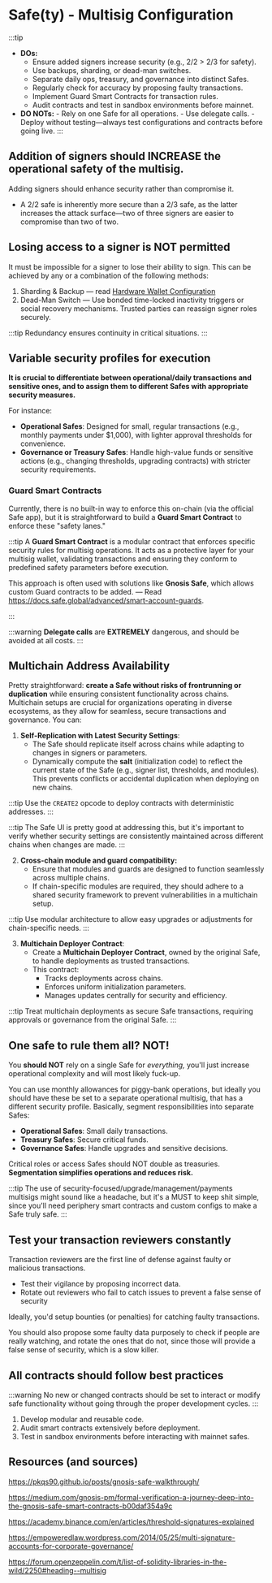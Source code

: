 # Safe(ty) - Multisig Configuration

:::tip

- **DOs:**
  - Ensure added signers increase security (e.g., 2/2 > 2/3 for safety).
  - Use backups, sharding, or dead-man switches.
  - Separate daily ops, treasury, and governance into distinct Safes.
  - Regularly check for accuracy by proposing faulty transactions.
  - Implement Guard Smart Contracts for transaction rules.
  - Audit contracts and test in sandbox environments before mainnet.
- **DO NOTs:** - Rely on one Safe for all operations. - Use delegate calls. - Deploy without testing—always test configurations and contracts before going live.
  :::

## Addition of signers should INCREASE the operational safety of the multisig.

Adding signers should enhance security rather than compromise it.

- A 2/2 safe is inherently more secure than a 2/3 safe, as the latter increases the attack surface—two of three signers are easier to compromise than two of two.

## Losing access to a signer is NOT permitted

It must be impossible for a signer to lose their ability to sign. This can be achieved by any or a combination of the following methods:

1. Sharding & Backup — read [Hardware Wallet Configuration](./hardware-requirements.md)
2. Dead-Man Switch — Use bonded time-locked inactivity triggers or social recovery mechanisms. Trusted parties can reassign signer roles securely.

:::tip
Redundancy ensures continuity in critical situations.
:::

## Variable security profiles for execution

**It is crucial to differentiate between operational/daily transactions and sensitive ones, and to assign them to different Safes with appropriate security measures.**

For instance:

- **Operational Safes**: Designed for small, regular transactions (e.g., monthly payments under $1,000), with lighter approval thresholds for convenience.
- **Governance or Treasury Safes**: Handle high-value funds or sensitive actions (e.g., changing thresholds, upgrading contracts) with stricter security requirements.

### Guard Smart Contracts

Currently, there is no built-in way to enforce this on-chain (via the official Safe app), but it is straightforward to build a **Guard Smart Contract** to enforce these "safety lanes."

:::tip
A **Guard Smart Contract** is a modular contract that enforces specific security rules for multisig operations. It acts as a protective layer for your multisig wallet, validating transactions and ensuring they conform to predefined safety parameters before execution.

This approach is often used with solutions like **Gnosis Safe**, which allows custom Guard contracts to be added. — Read https://docs.safe.global/advanced/smart-account-guards.

:::

:::warning
**Delegate calls** are **EXTREMELY** dangerous, and should be avoided at all costs.
:::

## Multichain Address Availability

Pretty straightforward: **create a Safe without risks of frontrunning or duplication** while ensuring consistent functionality across chains. Multichain setups are crucial for organizations operating in diverse ecosystems, as they allow for seamless, secure transactions and governance. You can:

1. **Self-Replication with Latest Security Settings**:
   - The Safe should replicate itself across chains while adapting to changes in signers or parameters.
   - Dynamically compute the **salt** (initialization code) to reflect the current state of the Safe (e.g., signer list, thresholds, and modules). This prevents conflicts or accidental duplication when deploying on new chains.

:::tip
Use the `CREATE2` opcode to deploy contracts with deterministic addresses.
:::

:::tip
The Safe UI is pretty good at addressing this, but it's important to verify whether security settings are consistently maintained across different chains when changes are made.
:::

2. **Cross-chain module and guard compatibility:**
   - Ensure that modules and guards are designed to function seamlessly across multiple chains.
   - If chain-specific modules are required, they should adhere to a shared security framework to prevent vulnerabilities in a multichain setup.

:::tip
Use modular architecture to allow easy upgrades or adjustments for chain-specific needs.
:::

3. **Multichain Deployer Contract**:
   - Create a **Multichain Deployer Contract**, owned by the original Safe, to handle deployments as trusted transactions.
   - This contract:
     - Tracks deployments across chains.
     - Enforces uniform initialization parameters.
     - Manages updates centrally for security and efficiency.

:::tip
Treat multichain deployments as secure Safe transactions, requiring approvals or governance from the original Safe.
:::

## One safe to rule them all? NOT!

You **should NOT** rely on a single Safe for _everything,_ you'll just increase operational complexity and will most likely fuck-up.

You can use monthly allowances for piggy-bank operations, but ideally you should have these be set to a separate operational multisig, that has a different security profile. Basically, segment responsibilities into separate Safes:

- **Operational Safes**: Small daily transactions.
- **Treasury Safes**: Secure critical funds.
- **Governance Safes**: Handle upgrades and sensitive decisions.

Critical roles or access Safes should NOT double as treasuries. **Segmentation simplifies operations and reduces risk.**

:::tip
The use of security-focused/upgrade/management/payments multisigs might sound like a headache, but it's a MUST to keep shit simple, since you'll need periphery smart contracts and custom configs to make a Safe truly safe.
:::

## Test your transaction reviewers constantly

Transaction reviewers are the first line of defense against faulty or malicious transactions.

- Test their vigilance by proposing incorrect data.
- Rotate out reviewers who fail to catch issues to prevent a false sense of security

Ideally, you'd setup bounties (or penalties) for catching faulty transactions.

You should also propose some faulty data purposely to check if people are really watching, and rotate the ones that do not, since those will provide a false sense of security, which is a slow killer.

## All contracts should follow best practices

:::warning
No new or changed contracts should be set to interact or modify safe functionality without going through the proper development cycles.
:::

1. Develop modular and reusable code.
2. Audit smart contracts extensively before deployment.
3. Test in sandbox environments before interacting with mainnet safes.

## Resources (and sources)

https://pkqs90.github.io/posts/gnosis-safe-walkthrough/

https://medium.com/gnosis-pm/formal-verification-a-journey-deep-into-the-gnosis-safe-smart-contracts-b00daf354a9c

https://academy.binance.com/en/articles/threshold-signatures-explained

https://empoweredlaw.wordpress.com/2014/05/25/multi-signature-accounts-for-corporate-governance/

https://forum.openzeppelin.com/t/list-of-solidity-libraries-in-the-wild/2250#heading--multisig
